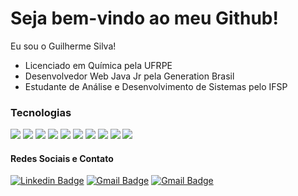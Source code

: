 # Seja bem-vindo ao meu Github! 
Eu sou o Guilherme Silva!
- Licenciado em Química pela UFRPE
- Desenvolvedor Web Java Jr pela Generation Brasil
- Estudante de Análise e Desenvolvimento de Sistemas pelo IFSP

### Tecnologias 
<img src="https://img.shields.io/badge/java-%23ED8B00.svg?&style=for-the-badge&logo=java&logoColor=white" /> <img src="https://img.shields.io/badge/spring%20-%236DB33F.svg?&style=for-the-badge&logo=spring&logoColor=white" /> <img src="https://img.shields.io/badge/mysql-%2300f.svg?&style=for-the-badge&logo=mysql&logoColor=white" /> <img src="https://img.shields.io/badge/angular%20-%23DD0031.svg?&style=for-the-badge&logo=angular&logoColor=white" /> <img src="https://img.shields.io/badge/html5%20-%23E34F26.svg?&style=for-the-badge&logo=html5&logoColor=white" /> <img src="https://img.shields.io/badge/css3%20-%231572B6.svg?&style=for-the-badge&logo=css3&logoColor=white" /> <img src="https://img.shields.io/badge/javascript%20-%23323330.svg?&style=for-the-badge&logo=javascript&logoColor=%23F7DF1E" /> <img src="https://img.shields.io/badge/python%20-%23323330.svg?&style=for-the-badge&logo=python&logoColor=%2F7DF1E" /> 
<img src="https://img.shields.io/badge/C%23-%23323330.svg?&style=for-the-badge&logo=c-sharp&logoColor=white" /> <img src="https://img.shields.io/badge/dotnet%20-%23323330.svg?&style=for-the-badge&logo=dotnet&logoColor=%2F7DF1E" />

#### Redes Sociais e Contato
[![Linkedin Badge](https://img.shields.io/badge/-LinkedIn-blue?style=flat-square&logo=Linkedin&logoColor=white&link=https://www.linkedin.com/in/guilherme-silva-nascimento////)](https://www.linkedin.com/in/guilherme-silva-nascimento/) 
[![Gmail Badge](https://img.shields.io/badge/-Gmail-c14438?style=flat-square&logo=Gmail&logoColor=white&link=mailto:guilherme.paganini10@gmail.com)](mailto:guilherme.paganini10@gmail.com)
[![Gmail Badge](https://img.shields.io/badge/-Yahoo-8a2be2?style=flat-square&logo=Gmail&logoColor=white&link=mailto:guilherme_silvan@yahoo.com)](mailto:guilherme_silvan@yahoo.com)
